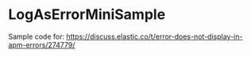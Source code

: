 # LogAsErrorMiniSample

Sample code for: https://discuss.elastic.co/t/error-does-not-display-in-apm-errors/274779/ 
